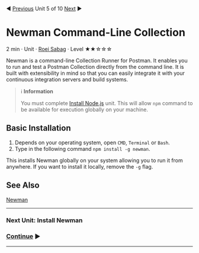 :arrow_backward: [Previous](./04.InstallNodeJs.md) Unit 5 of 10 [Next](./06.InstallDockerDesktopAndCli.md) :arrow_forward:

# Newman Command-Line Collection
2 min · Unit · [Roei Sabag](https://www.linkedin.com/in/roei-sabag-247aa18/) · Level ★★☆☆☆

Newman is a command-line Collection Runner for Postman. It enables you to run and test a Postman Collection directly from the command line. It is built with extensibility in mind so that you can easily integrate it with your continuous integration servers and build systems.  

> :information_source: **Information**  
> 
> You must complete [Install Node.js](./04.InstallNodeJs.md) unit. This will allow `npm` command to be available for execution globally on your machine.
  
## Basic Installation
1. Depends on your operating system, open `CMD`, `Terminal` or `Bash`.
2. Type in the following command `npm install -g newman`.  

This installs Newman globally on your system allowing you to run it from anywhere. If you want to install it locally, remove the `-g` flag.  

## See Also
[Newman](https://www.npmjs.com/package/newman)

---
### Next Unit: Install Newman
### [Continue](./06.InstallDockerDesktopAndCli.md) :arrow_forward:
---
